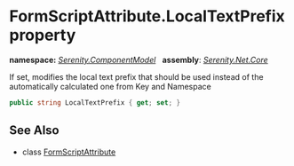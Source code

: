 # FormScriptAttribute.LocalTextPrefix property
**namespace:** *[Serenity.ComponentModel](../../README.md#serenity.componentmodel-namespace)*   **assembly**: *[Serenity.Net.Core](../../README.md)*

If set, modifies the local text prefix that should be used instead of the automatically calculated one from Key and Namespace

```csharp
public string LocalTextPrefix { get; set; }
```

## See Also

* class [FormScriptAttribute](../FormScriptAttribute.md)